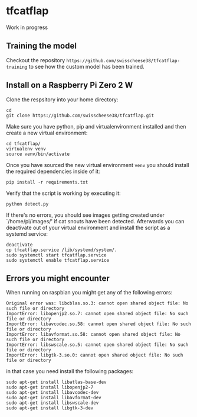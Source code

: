 # tfcatflap
Work in progress
## Training the model
Checkout the repository `https://github.com/swisscheese38/tfcatflap-training` to see how the custom model has been trained.
## Install on a Raspberry Pi Zero 2 W
Clone the respsitory into your home directory:
```
cd
git clone https://github.com/swisscheese38/tfcatflap.git
```
Make sure you have python, pip and virtualenvironment installed and then create a new virtual environment:
```
cd tfcatflap/
virtualenv venv
source venv/bin/activate
```
Once you have sourced the new virtual environment `venv` you should install the required dependencies inside of it:
```
pip install -r requirements.txt
```
Verify that the script is working by executing it:
```
python detect.py
```
If there's no errors, you should see images getting created under `/home/pi/images/' if cat snouts have been detected. Afterwards you can deactivate out of your virtual environment and install the script as a systemd service:
```
deactivate
cp tfcatflap.service /lib/systemd/system/.
sudo systemctl start tfcatflap.service
sudo systemctl enable tfcatflap.service
```
## Errors you might encounter
When running on raspbian you might get any of the following errors:
```
Original error was: libcblas.so.3: cannot open shared object file: No such file or directory
ImportError: libopenjp2.so.7: cannot open shared object file: No such file or directory
ImportError: libavcodec.so.58: cannot open shared object file: No such file or directory
ImportError: libavformat.so.58: cannot open shared object file: No such file or directory
ImportError: libswscale.so.5: cannot open shared object file: No such file or directory
ImportError: libgtk-3.so.0: cannot open shared object file: No such file or directory

```
in that case you need install the following packages:
```
sudo apt-get install libatlas-base-dev
sudo apt-get install libopenjp2-7
sudo apt-get install libavcodec-dev
sudo apt-get install libavformat-dev
sudo apt-get install libswscale-dev
sudo apt-get install libgtk-3-dev
```
